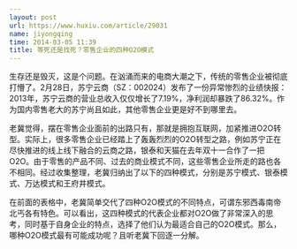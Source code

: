 ```yaml
---
layout: post
url: https://www.huxiu.com/article/29031
name: jiyongqing
time: 2014-03-05 11:39
title: 等死还是找死？零售企业的四种O2O模式
---
```

生存还是毁灭，这是个问题。在汹涌而来的电商大潮之下，传统的零售企业被彻底打懵了。2月28日，苏宁云商（SZ：002024）发布了一份异常惨烈的业绩快报：2013年，苏宁云商的营业总收入仅仅增长了7.19%，净利润却暴跌了86.32%。作为国内零售老大的苏宁尚且如此，其他零售企业更是好不到哪里去。

老冀觉得，摆在零售企业面前的出路只有，那就是拥抱互联网，加紧推进O2O转型。实际上，很多零售企业已经踏上了轰轰烈烈的O2O转型之路，例如苏宁正在尽快推进的线上线下融合的云商之路，银泰和天猫在去年双十一合作了一把O2O。由于零售的产品不同、过去的商业模式不同，这些零售企业所走的路也各不相同。经过收集整理，老冀归纳出了以下的四种模式，分别是苏宁模式、银泰模式、万达模式和王府井模式。

在前面的表格中，老冀简单交代了四种O2O模式的不同特点，可谓东邪西毒南帝北丐各有特色。可以看出，这四种模式的代表企业都对O2O做了非常深入的思考，同时基于自身企业的特点，选择了他们认为最适合自己的O2O模式。那么，哪种O2O模式最有可能成功呢？且听老冀下回逐一分解。

